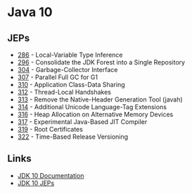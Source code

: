 # Java 10


## JEPs

* [286](https://openjdk.java.net/jeps/286) - Local-Variable Type Inference
* [296](https://openjdk.java.net/jeps/296) - Consolidate the JDK Forest into a Single Repository
* [304](https://openjdk.java.net/jeps/304) - Garbage-Collector Interface
* [307](https://openjdk.java.net/jeps/307) - Parallel Full GC for G1
* [310](https://openjdk.java.net/jeps/310) - Application Class-Data Sharing
* [312](https://openjdk.java.net/jeps/312) - Thread-Local Handshakes
* [313](https://openjdk.java.net/jeps/313) - Remove the Native-Header Generation Tool (javah)
* [314](https://openjdk.java.net/jeps/314) - Additional Unicode Language-Tag Extensions
* [316](https://openjdk.java.net/jeps/316) - Heap Allocation on Alternative Memory Devices
* [317](https://openjdk.java.net/jeps/317) - Experimental Java-Based JIT Compiler
* [319](https://openjdk.java.net/jeps/319) - Root Certificates
* [322](https://openjdk.java.net/jeps/322) - Time-Based Release Versioning


## Links

* [JDK 10 Documentation](https://docs.oracle.com/javase/10/)
* [JDK 10 JEPs](https://openjdk.java.net/projects/jdk/10/)
